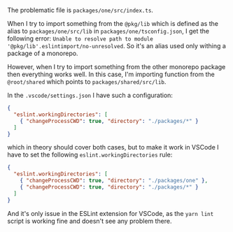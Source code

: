 The problematic file is `packages/one/src/index.ts`.

When I try to import something from the `@pkg/lib` which is defined as the alias to `packages/one/src/lib` in `packages/one/tsconfig.json`, I get the following error: `Unable to resolve path to module '@pkg/lib'.eslintimport/no-unresolved`. So it's an alias used only withing a package of a monorepo.

However, when I try to import something from the other monorepo package then everything works well. In this case, I'm importing function from the `@root/shared` which points to `packages/shared/src/lib`.

In the `.vscode/settings.json` I have such a configuration:

```json
{
  "eslint.workingDirectories": [
    { "changeProcessCWD": true, "directory": "./packages/*" }
  ]
}
```

which in theory should cover both cases, but to make it work in VSCode I have to set the following `eslint.workingDirectories` rule:

```json
{
  "eslint.workingDirectories": [
    { "changeProcessCWD": true, "directory": "./packages/one" },
    { "changeProcessCWD": true, "directory": "./packages/*" }
  ]
}
```

And it's only issue in the ESLint extension for VSCode, as the `yarn lint` script is working fine and doesn't see any problem there.
